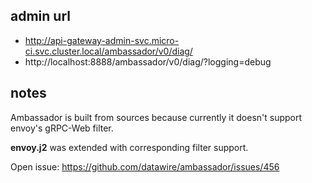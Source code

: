 ## admin url
- http://api-gateway-admin-svc.micro-ci.svc.cluster.local/ambassador/v0/diag/
- http://localhost:8888/ambassador/v0/diag/?logging=debug

## notes

Ambassador is built from sources because currently it doesn't support envoy's gRPC-Web filter.

**envoy.j2** was extended with corresponding filter support.

Open issue: https://github.com/datawire/ambassador/issues/456
